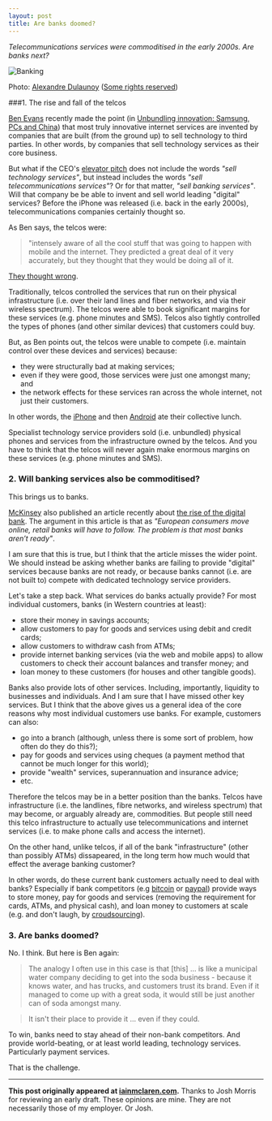 ```yaml
---
layout: post
title: Are banks doomed?
---
```


*Telecommunications services were commoditised in the early 2000s. Are banks next?*

![Banking](http://iainmclaren.com/public/images/2014-07-23-are-banks-doomed_7222620906_eed67358b3_z.jpg "Banking")

Photo: [Alexandre Dulaunoy](https://www.flickr.com/photos/adulau/) ([Some rights reserved](https://creativecommons.org/licenses/by-sa/2.0/))

###1. The rise and fall of the telcos

[Ben Evans](http://ben-evans.com) recently made the point (in [Unbundling innovation: Samsung, PCs and China](http://ben-evans.com/benedictevans/2014/7/10/unbundling-innovation)) that most truly innovative internet services are invented by companies that are built (from the ground up) to sell technology to third parties.  In other words, by companies that sell technology services as their core business.    

But what if the CEO's [elevator pitch](http://www.youtube.com/watch?v=R2bLNkCqpuY) does not include the words *"sell technology services"*, but instead includes the words *"sell telecommunications services"*?  Or for that matter, *"sell banking services"*.  Will that company be be able to invent and sell world leading "digital" services?  Before the iPhone was released (i.e. back in the early 2000s), telecommunications companies certainly thought so.  

As Ben says, the telcos were:

>"intensely aware of all the cool stuff that was going to happen with mobile and the internet.  They predicted a great deal of it very accurately, but they thought that they would be doing all of it. 

[They thought wrong](http://www.youtube.com/watch?v=qycUOENFIBs).  

Traditionally, telcos controlled the services that run on their physical infrastructure (i.e. over their land lines and fiber networks, and via their wireless spectrum).  The telcos were able to book significant margins for these services (e.g. phone minutes and SMS).  Telcos also tightly controlled the types of phones (and other similar devices) that customers could buy.  

But, as Ben points out, the telcos were unable to compete (i.e. maintain control over these devices and services) because:

- they were structurally bad at making services;
- even if they were good, those services were just one amongst many; and
- the network effects for these services ran across the whole internet, not just their customers.

In other words, the [iPhone](https://www.apple.com/iphone/) and then [Android](http://www.android.com) ate their collective lunch.  

Specialist technology service providers sold (i.e. unbundled) physical phones and services from the infrastructure owned by the telcos.  And you have to think that the telcos will never again make enormous margins on these services (e.g. phone minutes and SMS). 

### 2. Will banking services also be commoditised?

This brings us to banks.

[McKinsey](http://www.mckinsey.com) also published an article recently about [the rise of the digital bank](http://www.mckinsey.com/Insights/Business_Technology/The_rise_of_the_digital_bank?cid=DigitalEdge-eml-alt-mip-mck-oth-1407).  The argument in this article is  that as *"European consumers move online, retail banks will have to follow. The problem is that most banks aren’t ready"*.  

I am sure that this is true, but I think that the article  misses the wider point.  We should instead be asking whether banks are failing to provide "digital" services because banks are not ready, or because banks cannot (i.e. are not built to) compete with dedicated technology service providers.

Let's take a step back.  What services do banks actually provide?  For most individual customers, banks (in Western countries at least):

- store their money in savings accounts;
- allow customers to pay for goods and services using debit and credit cards;
- allow customers to withdraw cash from ATMs;
- provide internet banking services (via the web and mobile apps) to allow customers to check their account balances and transfer money; and
- loan money to these customers (for houses and other tangible goods).

Banks also provide lots of other services.  Including, importantly, liquidity to businesses and individuals.  And I am sure that I have missed other key services.  But I think that the above gives us a general idea of the core reasons why most individual customers use banks.  For example, customers can also:

- go into a branch (although, unless there is some sort of problem, how often do they do this?);
- pay for goods and services using cheques (a payment method that cannot be much longer for this world);
- provide "wealth" services, superannuation and insurance advice;
- etc.

Therefore the telcos may be in a better position than the banks.  Telcos have infrastructure (i.e. the landlines, fibre networks, and wireless spectrum) that may become, or arguably already are, commodities.  But people still need this telco infrastructure to actually use telecommunications and internet services (i.e. to make phone calls and access the internet). 

On the other hand, unlike telcos, if all of the bank "infrastructure" (other than possibly ATMs) dissapeared, in the long term how much would that effect the average banking customer?  

In other words, do these current bank customers actually need to deal with banks?  Especially if bank competitors (e.g [bitcoin](http://en.wikipedia.org/wiki/Bitcoin) or [paypal](http://paypal.com)) provide ways to store money, pay for goods and services (removing the requirement for cards, ATMs, and physical cash), and loan money to customers at scale (e.g. and don't laugh, by [croudsourcing](https://angel.co)).

### 3. Are banks doomed?

No.  I think.  But here is Ben again: 

> The analogy I often use in this case is that [this] ... is like a municipal water company deciding to get into the soda business - because it knows water, and has trucks, and customers trust its brand. Even if it managed to come up with a great soda, it would still be just another can of soda amongst many.

> It isn't their place to provide it ... even if they could.

To win, banks need to stay ahead of their non-bank competitors.  And provide world-beating, or at least world leading, technology services.  Particularly payment services.  

That is the challenge.

---

**This post originally appeared at [iainmclaren.com](http://iainmclaren.com).** Thanks to Josh Morris for reviewing an early draft.  These opinions are mine.  They are not necessarily those of my employer.  Or Josh.